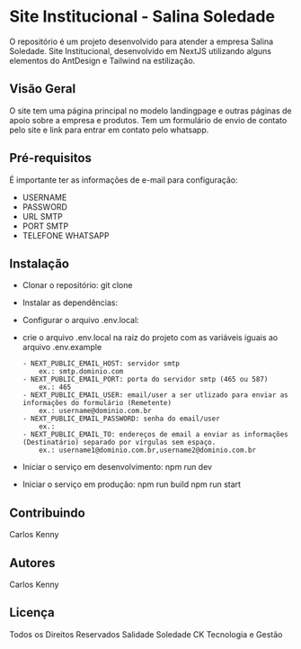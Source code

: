 # Site Institucional - Salina Soledade

O repositório é um projeto desenvolvido para atender a empresa Salina Soledade. Site Institucional, desenvolvido em NextJS utilizando alguns elementos do AntDesign e Tailwind na estilização.

## Visão Geral

O site tem uma página principal no modelo landingpage e outras páginas de apoio sobre a empresa e produtos. Tem um formulário de envio de contato pelo site e link para entrar em contato pelo whatsapp.

## Pré-requisitos

É importante ter as informações de e-mail para configuração:

- USERNAME
- PASSWORD
- URL SMTP
- PORT SMTP
- TELEFONE WHATSAPP

## Instalação

- Clonar o repositório:
    git clone
- Instalar as dependências:
    
- Configurar o arquivo .env.local:
- 
    crie o arquivo .env.local na raiz do projeto com as variáveis iguais ao arquivo .env.example
  
      - NEXT_PUBLIC_EMAIL_HOST: servidor smtp
          ex.: smtp.dominio.com
      - NEXT_PUBLIC_EMAIL_PORT: porta do servidor smtp (465 ou 587)
          ex.: 465
      - NEXT_PUBLIC_EMAIL_USER: email/user a ser utlizado para enviar as informações do formulário (Remetente)
          ex.: username@dominio.com.br
      - NEXT_PUBLIC_EMAIL_PASSWORD: senha do email/user
          ex.:
      - NEXT_PUBLIC_EMAIL_TO: endereços de email a enviar as informações (Destinatário) separado por vírgulas sem espaço.
          ex.: username1@dominio.com.br,username2@dominio.com.br

- Iniciar o serviço em desenvolvimento:
    npm run dev
- Iniciar o serviço em produção:
    npm run build
    npm run start

## Contribuindo

Carlos Kenny

## Autores

Carlos Kenny

## Licença

Todos os Direitos Reservados
Salidade Soledade
CK Tecnologia e Gestão
